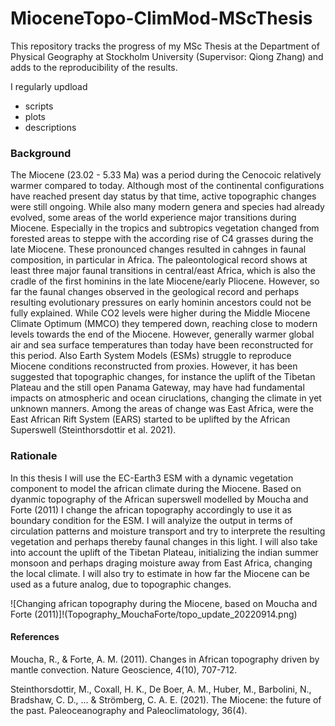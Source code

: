 # MioceneTopo-ClimMod-MScThesis

This repository tracks the progress of my MSc Thesis at the Department of Physical Geography at Stockholm University (Supervisor: Qiong Zhang) and adds to the reproducibility of the results. 

I regularly updload 
+ scripts
+ plots
+ descriptions

### Background
The Miocene (23.02 - 5.33 Ma) was a period during the Cenocoic relatively warmer compared to today. Although most of the continental configurations have reached present day status by that time, active topographic changes were still ongoing. While also many modern genera and species had already evolved, some areas of the world experience major transitions during Miocene. Especially in the tropics and subtropics vegetation changed from forested areas to steppe with the according rise of C4 grasses during the late Miocene. These pronounced changes resulted in cahnges in faunal composition, in particular in Africa. The paleontological record shows at least three major faunal transitions in central/east Africa, which is also the cradle of the first hominins in the late Miocene/early Pliocene. However, so far the faunal changes observed in the geological record and perhaps resulting evolutionary pressures on early hominin ancestors could not be fully explained. While CO2 levels were higher during the Middle Miocene Climate Optimum (MMCO) they tempered down, reaching close to modern levels towards the end of the Miocene. However, generally warmer global air and sea surface temperatures than today have been reconstructed for this period. Also Earth System Models (ESMs) struggle to reproduce Miocene conditions reconstructed from proxies. However, it has been suggested that topographic changes, for instance the uplift of the Tibetan Plateau and the still open Panama Gateway, may have had fundamental impacts on atmospheric and ocean ciruclations, changing the climate in yet unknown manners. Among the areas of change was East Africa, were the East African Rift System (EARS) started to be uplifted by the African Superswell (Steinthorsdottir et al. 2021). 

### Rationale
In this thesis I will use the EC-Earth3 ESM with a dynamic vegetation component to model the african climate during the Miocene. Based on dyanmic topography of the African superswell modelled by Moucha and Forte (2011) I change the african topography accordingly to use it as boundary condition for the ESM. I will analyize the output in terms of circulation patterns and moisture transport and try to interprete the resulting vegetation and perhaps thereby faunal changes in this light. I will also take into account the uplift of the Tibetan Plateau, initializing the indian summer monsoon and perhaps draging moisture away from East Africa, changing the local climate. I will also try to estimate in how far the Miocene can be used as a future analog, due to topographic changes.

![Changing african topography during the Miocene, based on Moucha and Forte (2011)]!(Topography_MouchaForte/topo_update_20220914.png)

#### References
Moucha, R., & Forte, A. M. (2011). Changes in African topography driven by mantle convection. Nature Geoscience, 4(10), 707-712.

Steinthorsdottir, M., Coxall, H. K., De Boer, A. M., Huber, M., Barbolini, N., Bradshaw, C. D., ... & Strömberg, C. A. E. (2021). The Miocene: the future of the past. Paleoceanography and Paleoclimatology, 36(4).
